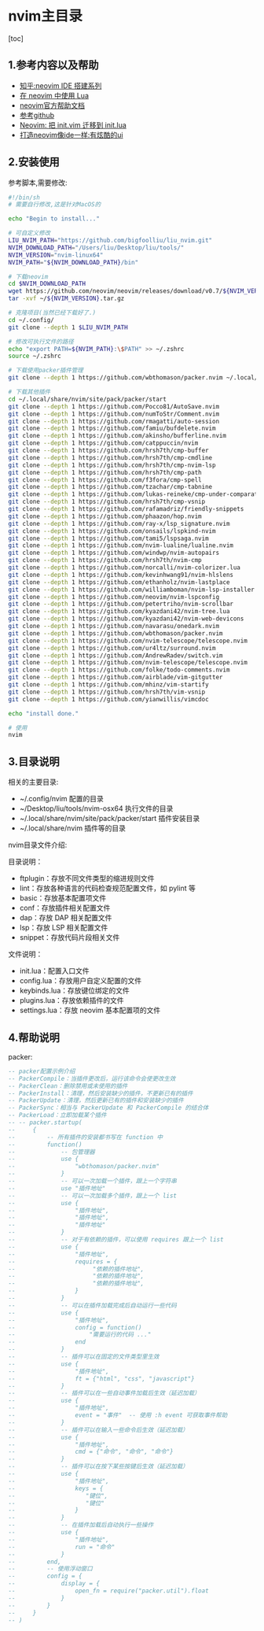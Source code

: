 # nvim主目录

[toc]

## 1.参考内容以及帮助

- [知乎:neovim IDE 搭建系列](https://zhuanlan.zhihu.com/p/469355805)
- [在 neovim 中使用 Lua](https://github.com/glepnir/nvim-lua-guide-zh)
- [neovim官方帮助文档](https://neovim.io/doc/user/)
- [参考github](https://github.com/theniceboy/nvim/blob/master/README_cn.md)
- [Neovim: 把 init.vim 迁移到 init.lua](https://zhuanlan.zhihu.com/p/467939053)
- [打造neovim像ide一样:有炫酷的ui](https://github.com/NvChad/NvChad)

## 2.安装使用

参考脚本,需要修改:

```sh
#!/bin/sh
# 需要自行修改,这是针对MacOS的

echo "Begin to install..."

# 可自定义修改
LIU_NVIM_PATH="https://github.com/bigfoolliu/liu_nvim.git"
NVIM_DOWNLOAD_PATH="/Users/liu/Desktop/liu/tools/"
NVIM_VERSION="nvim-linux64"
NVIM_PATH="${NVIM_DOWNLOAD_PATH}/bin"

# 下载neovim
cd $NVIM_DOWNLOAD_PATH
wget https://github.com/neovim/neovim/releases/download/v0.7/${NVIM_VERSION}.tar.gz
tar -xvf ~/${NVIM_VERSION}.tar.gz

# 克隆项目(当然已经下载好了.)
cd ~/.config/
git clone --depth 1 $LIU_NVIM_PATH

# 修改可执行文件的路径
echo "export PATH=${NVIM_PATH}:\$PATH" >> ~/.zshrc
source ~/.zshrc

# 下载使用packer插件管理
git clone --depth 1 https://github.com/wbthomason/packer.nvim ~/.local/share/nvim/site/pack/packer/start/packer.nvim

# 下载其他插件
cd ~/.local/share/nvim/site/pack/packer/start
git clone --depth 1 https://github.com/Pocco81/AutoSave.nvim
git clone --depth 1 https://github.com/numToStr/Comment.nvim
git clone --depth 1 https://github.com/rmagatti/auto-session
git clone --depth 1 https://github.com/famiu/bufdelete.nvim
git clone --depth 1 https://github.com/akinsho/bufferline.nvim
git clone --depth 1 https://github.com/catppuccin/nvim
git clone --depth 1 https://github.com/hrsh7th/cmp-buffer
git clone --depth 1 https://github.com/hrsh7th/cmp-cmdline
git clone --depth 1 https://github.com/hrsh7th/cmp-nvim-lsp
git clone --depth 1 https://github.com/hrsh7th/cmp-path
git clone --depth 1 https://github.com/f3fora/cmp-spell
git clone --depth 1 https://github.com/tzachar/cmp-tabnine
git clone --depth 1 https://github.com/lukas-reineke/cmp-under-comparator
git clone --depth 1 https://github.com/hrsh7th/cmp-vsnip
git clone --depth 1 https://github.com/rafamadriz/friendly-snippets
git clone --depth 1 https://github.com/phaazon/hop.nvim
git clone --depth 1 https://github.com/ray-x/lsp_signature.nvim
git clone --depth 1 https://github.com/onsails/lspkind-nvim
git clone --depth 1 https://github.com/tami5/lspsaga.nvim
git clone --depth 1 https://github.com/nvim-lualine/lualine.nvim
git clone --depth 1 https://github.com/windwp/nvim-autopairs
git clone --depth 1 https://github.com/hrsh7th/nvim-cmp
git clone --depth 1 https://github.com/norcalli/nvim-colorizer.lua
git clone --depth 1 https://github.com/kevinhwang91/nvim-hlslens
git clone --depth 1 https://github.com/ethanholz/nvim-lastplace
git clone --depth 1 https://github.com/williamboman/nvim-lsp-installer
git clone --depth 1 https://github.com/neovim/nvim-lspconfig
git clone --depth 1 https://github.com/petertriho/nvim-scrollbar
git clone --depth 1 https://github.com/kyazdani42/nvim-tree.lua
git clone --depth 1 https://github.com/kyazdani42/nvim-web-devicons
git clone --depth 1 https://github.com/navarasu/onedark.nvim
git clone --depth 1 https://github.com/wbthomason/packer.nvim
git clone --depth 1 https://github.com/nvim-telescope/telescope.nvim
git clone --depth 1 https://github.com/ur4ltz/surround.nvim
git clone --depth 1 https://github.com/AndrewRadev/switch.vim
git clone --depth 1 https://github.com/nvim-telescope/telescope.nvim
git clone --depth 1 https://github.com/folke/todo-comments.nvim
git clone --depth 1 https://github.com/airblade/vim-gitgutter
git clone --depth 1 https://github.com/mhinz/vim-startify
git clone --depth 1 https://github.com/hrsh7th/vim-vsnip
git clone --depth 1 https://github.com/yianwillis/vimcdoc

echo "install done."

# 使用
nvim
```

## 3.目录说明

相关的主要目录:

- ~/.config/nvim 配置的目录
- ~/Desktop/liu/tools/nvim-osx64 执行文件的目录
- ~/.local/share/nvim/site/pack/packer/start 插件安装目录
- ~/.local/share/nvim 插件等的目录

nvim目录文件介绍:

目录说明：

- ftplugin：存放不同文件类型的缩进规则文件
- lint：存放各种语言的代码检查规范配置文件，如 pylint 等
- basic：存放基本配置项文件
- conf：存放插件相关配置文件
- dap：存放 DAP 相关配置文件
- lsp：存放 LSP 相关配置文件
- snippet：存放代码片段相关文件

文件说明：

- init.lua：配置入口文件
- config.lua：存放用户自定义配置的文件
- keybinds.lua：存放键位绑定的文件
- plugins.lua：存放依赖插件的文件
- settings.lua：存放 neovim 基本配置项的文件

## 4.帮助说明

packer:

```lua
-- packer配置示例介绍
-- PackerCompile：当插件更改后，运行该命令会使更改生效
-- PackerClean：删除禁用或未使用的插件
-- PackerInstall：清理，然后安装缺少的插件，不更新已有的插件
-- PackerUpdate：清理，然后更新已有的插件和安装缺少的插件
-- PackerSync：相当与 PackerUpdate 和 PackerCompile 的结合体
-- PackerLoad：立即加载某个插件
-- -- packer.startup(
--     {
--         -- 所有插件的安装都书写在 function 中
--         function()
--             -- 包管理器
--             use {
--                 "wbthomason/packer.nvim"
--             }
--             -- 可以一次加载一个插件，跟上一个字符串
--             use "插件地址"
--             -- 可以一次加载多个插件，跟上一个 list
--             use {
--                 "插件地址",
--                 "插件地址",
--                 "插件地址"
--             }
--             -- 对于有依赖的插件，可以使用 requires 跟上一个 list
--             use {
--                 "插件地址",
--                 requires = {
--                      "依赖的插件地址",
--                      "依赖的插件地址",
--                      "依赖的插件地址",
--                 }
--             }
--             -- 可以在插件加载完成后自动运行一些代码
--             use {
--                 "插件地址",
--                 config = function()
--                     "需要运行的代码 ..."
--                 end
--             }
--             -- 插件可以在固定的文件类型里生效
--             use {
--                 "插件地址",
--                 ft = {"html", "css", "javascript"}
--             }
--             -- 插件可以在一些自动事件加载后生效（延迟加载）
--             use {
--                 "插件地址",
--                 event = "事件"  -- 使用 :h event 可获取事件帮助
--             }
--             -- 插件可以在输入一些命令后生效（延迟加载）
--             use {
--                 "插件地址",
--                 cmd = {"命令", "命令", "命令"}
--             }
--             -- 插件可以在按下某些按键后生效（延迟加载）
--             use {
--                 "插件地址",
--                 keys = {
--                    "键位",
--                    "键位"
--                 }
--             }
--             -- 在插件加载后自动执行一些操作
--             use {
--                 "插件地址",
--                 run = "命令"
--             }
--         end,
--         -- 使用浮动窗口
--         config = {
--             display = {
--                 open_fn = require("packer.util").float
--             }
--         }
--     }
-- )
```


